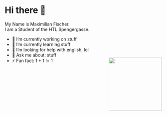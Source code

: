 
<h1> Hi there 👋</h1>

My Name is Maximilian Fischer. <br>
I am a Student of the HTL Spengergasse.

- 🔭 I’m currently working on stuff
- 🌱 I’m currently learning stuff
- 🤔 I’m looking for help with english, lol
- 💬 Ask me about: stuff
- ⚡ Fun fact: 1 + 1 != 1</td>
     <img style="float: right;" src="https://github-readme-stats.vercel.app/api/top-langs/?username=Maxi1324&layout=compact&theme=radical" height="170"/>
